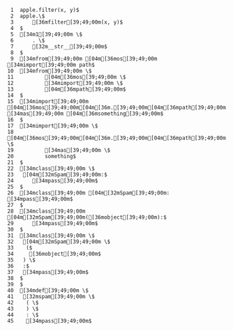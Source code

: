      1	apple.filter(x, y)$
     2	apple.\$
     3	    [36mfilter[39;49;00m(x, y)$
     4	$
     5	[34m1[39;49;00m \$
     6	    . \$
     7	    [32m__str__[39;49;00m$
     8	$
     9	[34mfrom[39;49;00m [04m[36mos[39;49;00m [34mimport[39;49;00m path$
    10	[34mfrom[39;49;00m \$
    11	        [04m[36mos[39;49;00m \$
    12	        [34mimport[39;49;00m \$
    13	        [04m[36mpath[39;49;00m$
    14	$
    15	[34mimport[39;49;00m [04m[36mos[39;49;00m[04m[36m.[39;49;00m[04m[36mpath[39;49;00m [34mas[39;49;00m [04m[36msomething[39;49;00m$
    16	$
    17	[34mimport[39;49;00m \$
    18	        [04m[36mos[39;49;00m[04m[36m.[39;49;00m[04m[36mpath[39;49;00m \$
    19	        [34mas[39;49;00m \$
    20	        something$
    21	$
    22	[34mclass[39;49;00m \$
    23	 [04m[32mSpam[39;49;00m:$
    24	    [34mpass[39;49;00m$
    25	$
    26	[34mclass[39;49;00m [04m[32mSpam[39;49;00m: [34mpass[39;49;00m$
    27	$
    28	[34mclass[39;49;00m [04m[32mSpam[39;49;00m([36mobject[39;49;00m):$
    29	    [34mpass[39;49;00m$
    30	$
    31	[34mclass[39;49;00m \$
    32	 [04m[32mSpam[39;49;00m \$
    33	  ($
    34	   [36mobject[39;49;00m$
    35	 ) \$
    36	 :$
    37	 [34mpass[39;49;00m$
    38	$
    39	$
    40	[34mdef[39;49;00m \$
    41	 [32mspam[39;49;00m \$
    42	  ( \$
    43	  ) \$
    44	  : \$
    45	  [34mpass[39;49;00m$
